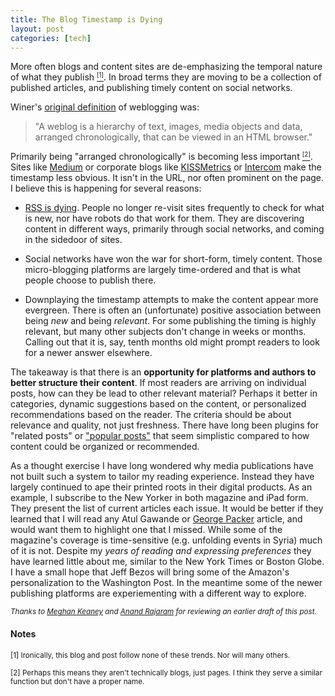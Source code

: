 ```yaml
--- 
title: The Blog Timestamp is Dying
layout: post
categories: [tech]
---
```


More often blogs and content sites are de-emphasizing the temporal nature of what they publish <a href="#irony"><small><sup>[1]</sup></small></a>. In broad terms they are moving to be a collection of published articles, and publishing timely content on social networks.

Winer's [original definition](http://blogs.law.harvard.edu/whatmakesaweblogaweblog.html) of weblogging was:
> "A weblog is a hierarchy of text, images, media objects and data, arranged chronologically, that can be viewed in an HTML browser."

Primarily being "arranged chronologically" is becoming less important <a href="#semantics"><small><sup>[2]</sup></small></a>. Sites like [Medium](https://medium.com/) or corporate blogs like [KISSMetrics](http://blog.kissmetrics.com/saasy-pricing-strategies/) or [Intercom](http://insideintercom.io/the-dribbblisation-of-design/) make the timestamp less obvious. It isn't in the URL, nor often prominent on the page. I believe this is happening for several reasons:

- [RSS is dying](http://andrewchen.co/2013/04/29/the-death-of-rss-in-a-single-graph/). People no longer re-visit sites frequently to check for what is new, nor have robots do that work for them. They are discovering content in different ways, primarily through social networks, and coming in the sidedoor of sites.

- Social networks have won the war for short-form, timely content. Those micro-blogging platforms are largely time-ordered and that is what people choose to publish there.

- Downplaying the timestamp attempts to make the content appear more evergreen. There is often an (unfortunate) positive association between being <em>new</em> and being <em>relevant</em>. For some publishing the timing is highly relevant, but many other subjects don't change in weeks or months. Calling out that it is, say, tenth months old might prompt readers to look for a newer answer elsewhere.

The takeaway is that there is an **opportunity for platforms and authors to better structure their content**. If most readers are arriving on individual posts, how can they be lead to other relevant material? Perhaps it better in categories, dynamic suggestions based on the content, or personalized recommendations based on the reader. The criteria should be about relevance and quality, not just freshness. There have long been plugins for "related posts" or ["popular posts"](http://wordpress.org/plugins/wordpress-popular-posts/) that seem simplistic compared to how content could be organized or recommended. 

As a thought exercise I have long wondered why media publications have not built such a system to tailor my reading experience. Instead they have largely continued to ape their printed roots in their digital products. As an example, I subscribe to the New Yorker in both magazine and iPad form. They present the list of current articles each issue. It would be better if they learned that I will read any Atul Gawande or [George Packer](http://graysky.org/2013/08/george-packer-the-unwinding/) article, and would want them to highlight one that I missed. While some of the magazine's coverage is time-sensitive (e.g. unfolding events in Syria) much of it is not. Despite my *years of reading and expressing preferences* they have learned little about me, similar to the New York Times or Boston Globe. I have a small hope that Jeff Bezos will bring some of the Amazon's personalization to the Washington Post. In the meantime some of the newer publishing platforms are experiementing with a different way to explore.

<small><i>Thanks to [Meghan Keaney](https://twitter.com/meghkeaney) and [Anand Rajaram](https://twitter.com/anandrajaram) for reviewing an earlier draft of this post.</i></small>

#### Notes
<a name="irony"></a><small>[1] Ironically, this blog and post follow none of these trends. Nor will many others.</small>

<a name="semantics"></a><small>[2] Perhaps this means they aren't technically blogs, just pages. I think they serve a similar function but don't have a proper name.</small>